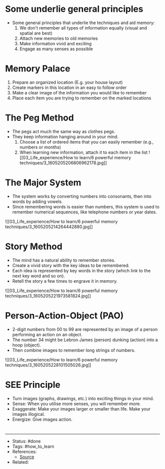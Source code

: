 # Some underlie general principles
- Some general principles that underlie the techniques and aid memory:
	1. We don't remember all types of information equally (visual and spatial are best)
	2. Attach new memories to old memories
	3. Make information vivid and exciting
	4. Engage as many senses as possible

# Memory Palace
1. Prepare an organized location (E.g. your house layout)
2. Create markers in this location in an easy to follow order
3. Make a clear image of the information you would like to remember
4. Place each item you are trying to remember on the marked locations

# The Peg Method
- The pegs act much the same way as clothes pegs.
- They keep information hanging around in your mind.
	1. Choose a list of ordered items that you can easily remember (e.g., numbers or months)
	2. When learning new information, attach it to each item in the list
![[03_Life_experience/How to learn/6 powerful memory techniques/3_1605205206806962178.jpg]]

# The Major System
- The system works by converting numbers into consonants, then into words by adding vowels.
- Since remembering words is easier than numbers, this system is used to remember numerical sequences, like telephone numbers or year dates.

![[03_Life_experience/How to learn/6 powerful memory techniques/3_1605205214264442880.jpg]]

# Story Method
- The mind has a natural ability to remember stories.
- Create a vivid story with the key ideas to be remembered.
- Each idea is represented by key words in the story (which link to the next key word and so on).
- Retell the story a few times to engrave it in memory.

![[03_Life_experience/How to learn/6 powerful memory techniques/3_1605205221973581824.jpg]]

# Person-Action-Object (PAO)
- 2-digit numbers from 00 to 99 are represented by an image of a person performing an action on an object.
- The number 34 might be Lebron James (person) dunking (action) into a hoop (object).
- Then combine images to remember long strings of numbers.

![[03_Life_experience/How to learn/6 powerful memory techniques/3_1605205228101505026.jpg]]

# SEE Principle
- Turn images (graphs, drawings, etc.) into exciting things in your mind.
- Sense: When you utilise more senses, you will remember more.
- Exaggerate: Make your images larger or smaller than life. Make your images illogical.
- Energize: Give images action.

#
---
- Status: #done
- Tags: #how_to_learn
- References:
	- [Source](https://twitter.com/_alexbrogan/status/1605205197533417472)
- Related:
